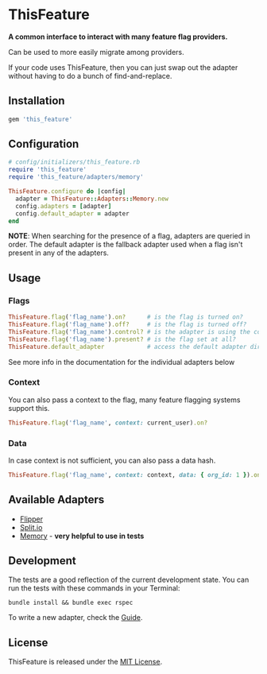 # ThisFeature

**A common interface to interact with many feature flag providers.**

Can be used to more easily migrate among providers.

If your code uses ThisFeature,
then you can just swap out the adapter without having to do a bunch of find-and-replace.

## Installation

```ruby
gem 'this_feature'
```

## Configuration

```ruby
# config/initializers/this_feature.rb
require 'this_feature'
require 'this_feature/adapters/memory'

ThisFeature.configure do |config|
  adapter = ThisFeature::Adapters::Memory.new
  config.adapters = [adapter]
  config.default_adapter = adapter
end
```

**NOTE**: When searching for the presence of a flag, adapters are queried in order. The default adapter is the fallback adapter used when a flag isn't present in any of the adapters.

## Usage

### Flags

```ruby
ThisFeature.flag('flag_name').on?      # is the flag is turned on?
ThisFeature.flag('flag_name').off?     # is the flag is turned off?
ThisFeature.flag('flag_name').control? # is the adapter is using the control?
ThisFeature.flag('flag_name').present? # is the flag set at all?
ThisFeature.default_adapter            # access the default adapter directly if needed
```

See more info in the documentation for the individual adapters below

### Context

You can also pass a context to the flag, many feature flagging systems support this.

```ruby
ThisFeature.flag('flag_name', context: current_user).on?
```

### Data

In case context is not sufficient, you can also pass a data hash.

```ruby
ThisFeature.flag('flag_name', context: context, data: { org_id: 1 }).on?
```

## Available Adapters

- [Flipper](./docs/flipper.md)
- [Split.io](./docs/splitio.md)
- [Memory](./docs/memory.md) - **very helpful to use in tests**

## Development

The tests are a good reflection of the current development state.
You can run the tests with these commands in your Terminal:

```
bundle install && bundle exec rspec
```

To write a new adapter, check the [Guide](./docs/writing_an_adapter.md).

## License

ThisFeature is released under the [MIT License](https://choosealicense.com/licenses/mit).



